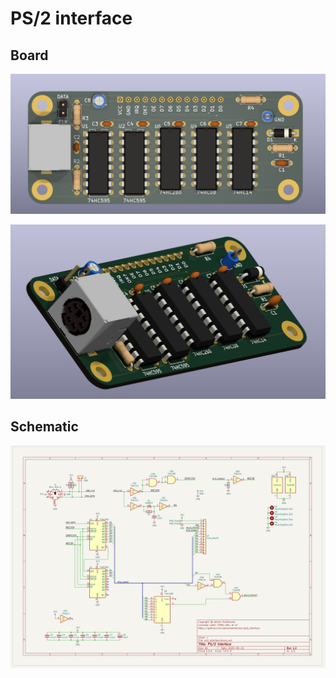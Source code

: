 # PS/2 interface

## Board

![board-1](./images/board-1.png)

![board-2](./images/board-2.png)

## Schematic

![schematic](./images/schematic.png)
